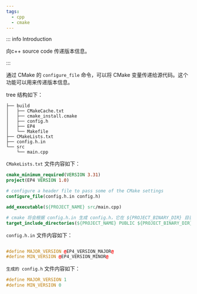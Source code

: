 ```yaml
---
tags:
  - cpp
  - cmake
---
```


::: info Introduction

向c++ source code 传递版本信息。

:::

通过 CMake 的 `configure_file` 命令，可以将 CMake 变量传递给源代码。这个功能可以用来传递版本信息。

tree 结构如下：

```
├── build
│   ├── CMakeCache.txt
│   ├── cmake_install.cmake
│   ├── config.h
│   ├── EP4
│   └── Makefile
├── CMakeLists.txt
├── config.h.in
└── src
    └── main.cpp
```
`CMakeLists.txt` 文件内容如下：

```cmake    
cmake_minimum_required(VERSION 3.31)
project(EP4 VERSION 1.0)

# configure a header file to pass some of the CMake settings
configure_file(config.h.in config.h)

add_executable(${PROJECT_NAME} src/main.cpp)

# cmake 将会根据 config.h.in 生成 config.h，它在 ${PROJECT_BINARY_DIR} 目录下
target_include_directories(${PROJECT_NAME} PUBLIC ${PROJECT_BINARY_DIR})

```

`config.h.in` 文件内容如下：

```cpp

#define MAJOR_VERSION @EP4_VERSION_MAJOR@
#define MIN_VERSION @EP4_VERSION_MINOR@

```

`生成的 config.h` 文件内容如下：

```cpp
#define MAJOR_VERSION 1
#define MIN_VERSION 0

```



